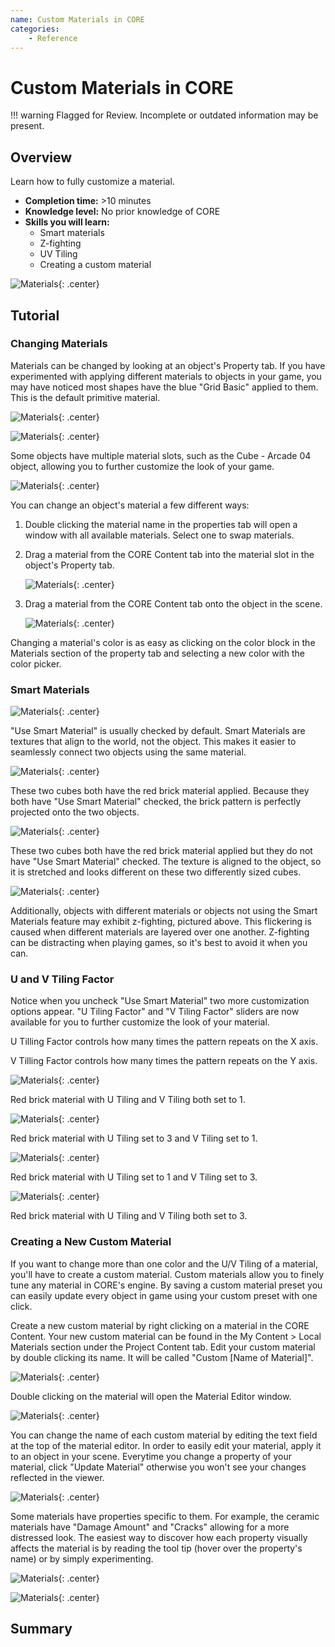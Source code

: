 ```yaml
---
name: Custom Materials in CORE
categories:
    - Reference
---
```


# Custom Materials in CORE

!!! warning
    Flagged for Review.
    Incomplete or outdated information may be present.

## Overview

Learn how to fully customize a material.

* **Completion time:** >10 minutes
* **Knowledge level:** No prior knowledge of CORE
* **Skills you will learn:**
    * Smart materials
    * Z-fighting
    * UV Tiling
    * Creating a custom material

![Materials](../../img/Materials/image19.png "Materials Screenshot"){: .center}

## Tutorial

### Changing Materials

Materials can be changed by looking at an object's Property tab. If you have experimented with applying different materials to objects in your game, you may have noticed most shapes have the blue "Grid Basic" applied to them. This is the default primitive material.

![Materials](../../img/Materials/image1.png "Materials Screenshot"){: .center}

![Materials](../../img/Materials/image5.png "Materials Screenshot"){: .center}

Some objects have multiple material slots, such as the Cube - Arcade 04 object, allowing you to further customize the look of your game.

![Materials](../../img/Materials/image13.png "Materials Screenshot"){: .center}

You can change an object's material a few different ways:

1. Double clicking the material name in the properties tab will open a window with all available materials. Select one to swap materials.

2. Drag a material from the CORE Content tab into the material slot in the object's Property tab.

    ![Materials](../../img/Materials/image15.png "Materials Screenshot"){: .center}

3. Drag a material from the CORE Content tab onto the object in the scene.

    ![Materials](../../img/Materials/image18.png "Materials Screenshot"){: .center}

Changing a material's color is as easy as clicking on the color block in the Materials section of the property tab and selecting a new color with the color picker.

### Smart Materials

![Materials](../../img/Materials/image16.png "Materials Screenshot"){: .center}

"Use Smart Material" is usually checked by default. Smart Materials are textures that align to the world, not the object. This makes it easier to seamlessly connect two objects using the same material.

![Materials](../../img/Materials/image10.png "Materials Screenshot"){: .center}

These two cubes both have the red brick material applied. Because they both have "Use Smart Material" checked, the brick pattern is perfectly projected onto the two objects.

![Materials](../../img/Materials/image11.png "Materials Screenshot"){: .center}

These two cubes both have the red brick material applied but they do not have "Use Smart Material" checked. The texture is aligned to the object, so it is stretched and looks different on these two differently sized cubes.

![Materials](../../img/Materials/image14.gif "Materials Screenshot"){: .center}

Additionally, objects with different materials or objects not using the Smart Materials feature may exhibit z-fighting, pictured above. This flickering is caused when different materials are layered over one another. Z-fighting can be distracting when playing games, so it's best to avoid it when you can.

### U and V Tiling Factor

Notice when you uncheck "Use Smart Material" two more customization options appear. "U Tiling Factor" and "V Tiling Factor" sliders are now available for you to further customize the look of your material.

U Tilling Factor controls how many times the pattern repeats on the X axis.

V Tilling Factor controls how many times the pattern repeats on the Y axis.

![Materials](../../img/Materials/image7.png "Materials Screenshot"){: .center}

Red brick material with U Tiling and V Tiling both set to 1.

![Materials](../../img/Materials/image8.png "Materials Screenshot"){: .center}

Red brick material with U Tiling set to 3 and V Tiling set to 1.

![Materials](../../img/Materials/image3.png "Materials Screenshot"){: .center}

Red brick material with U Tiling set to 1 and V Tiling set to 3.

![Materials](../../img/Materials/image12.png "Materials Screenshot"){: .center}

Red brick material with U Tiling and V Tiling both set to 3.

### Creating a New Custom Material

If you want to change more than one color and the U/V Tiling of a material, you'll have to create a custom material. Custom materials allow you to finely tune any material in CORE's engine. By saving a custom material preset you can easily update every object in game using your custom preset with one click.

Create a new custom material by right clicking on a material in the CORE Content. Your new custom material can be found in the My Content > Local Materials section under the Project Content tab. Edit your custom material by double clicking its name. It will be called "Custom [Name of Material]".

![Materials](../../img/Materials/image17.png "Materials Screenshot"){: .center}

Double clicking on the material will open the Material Editor window.

![Materials](../../img/Materials/image2.png "Materials Screenshot"){: .center}

You can change the name of each custom material by editing the text field at the top of the material editor. In order to easily edit your material, apply it to an object in your scene. Everytime you change a property of your material, click "Update Material" otherwise you won't see your changes reflected in the viewer.

![Materials](../../img/Materials/image9.png "Materials Screenshot"){: .center}

Some materials have properties specific to them. For example, the ceramic materials have "Damage Amount" and "Cracks" allowing for a more distressed look. The easiest way to discover how each property visually affects the material is by reading the tool tip (hover over the property's name) or by simply experimenting.

![Materials](../../img/Materials/image6.png "Materials Screenshot"){: .center}

![Materials](../../img/Materials/image4.png "Materials Screenshot"){: .center}

## Summary
